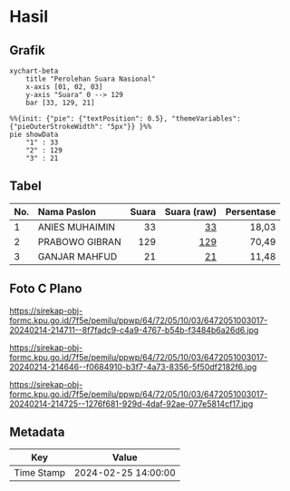# Hasil

## Grafik

```mermaid
xychart-beta
    title "Perolehan Suara Nasional"
    x-axis [01, 02, 03]
    y-axis "Suara" 0 --> 129
    bar [33, 129, 21]
```

```mermaid
%%{init: {"pie": {"textPosition": 0.5}, "themeVariables": {"pieOuterStrokeWidth": "5px"}} }%%
pie showData
    "1" : 33
    "2" : 129
    "3" : 21
```

## Tabel

| No. | Nama Paslon    | Suara | Suara (raw) | Persentase |
|:--- |:-------------- | -----:| -----------:| ----------:|
| 1   | ANIES MUHAIMIN | 33    | [33][p-1]   | 18,03      |
| 2   | PRABOWO GIBRAN | 129   | [129][p-2]  | 70,49      |
| 3   | GANJAR MAHFUD  | 21    | [21][p-3]   | 11,48      |


[p-1]: https://github.com/gigit-pemilu/pemilu-2024/blob/main/pilpres/hitung-suara/sub/64-kalimantan-timur/sub/72-kota-samarinda/sub/05-samarinda-utara/sub/1003-lempake/sub/017-tps/sub/paslon-1.txt
[p-2]: https://github.com/gigit-pemilu/pemilu-2024/blob/main/pilpres/hitung-suara/sub/64-kalimantan-timur/sub/72-kota-samarinda/sub/05-samarinda-utara/sub/1003-lempake/sub/017-tps/sub/paslon-2.txt
[p-3]: https://github.com/gigit-pemilu/pemilu-2024/blob/main/pilpres/hitung-suara/sub/64-kalimantan-timur/sub/72-kota-samarinda/sub/05-samarinda-utara/sub/1003-lempake/sub/017-tps/sub/paslon-3.txt

## Foto C Plano

https://sirekap-obj-formc.kpu.go.id/7f5e/pemilu/ppwp/64/72/05/10/03/6472051003017-20240214-214711--8f7fadc9-c4a9-4767-b54b-f3484b6a26d6.jpg

https://sirekap-obj-formc.kpu.go.id/7f5e/pemilu/ppwp/64/72/05/10/03/6472051003017-20240214-214646--f0684910-b3f7-4a73-8356-5f50df2182f6.jpg

https://sirekap-obj-formc.kpu.go.id/7f5e/pemilu/ppwp/64/72/05/10/03/6472051003017-20240214-214725--1276f681-929d-4daf-92ae-077e5814cf17.jpg


## Metadata

| Key        | Value               |
| ---------- | ------------------- |
| Time Stamp | 2024-02-25 14:00:00 |



